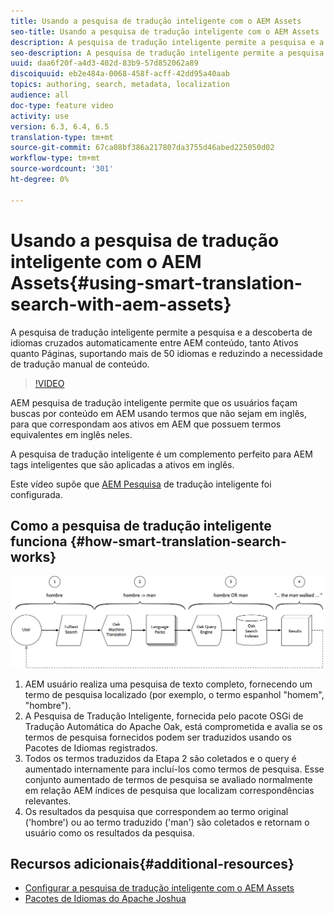 ```yaml
---
title: Usando a pesquisa de tradução inteligente com o AEM Assets
seo-title: Usando a pesquisa de tradução inteligente com o AEM Assets
description: A pesquisa de tradução inteligente permite a pesquisa e a descoberta de idiomas cruzados automaticamente entre AEM conteúdo, tanto Ativos quanto Páginas, suportando mais de 50 idiomas e reduzindo a necessidade de tradução manual de conteúdo.
seo-description: A pesquisa de tradução inteligente permite a pesquisa e a descoberta de idiomas cruzados automaticamente entre AEM conteúdo, tanto Ativos quanto Páginas, suportando mais de 50 idiomas e reduzindo a necessidade de tradução manual de conteúdo.
uuid: daa6f20f-a4d3-402d-83b9-57d852062a89
discoiquuid: eb2e484a-0068-458f-acff-42dd95a40aab
topics: authoring, search, metadata, localization
audience: all
doc-type: feature video
activity: use
version: 6.3, 6.4, 6.5
translation-type: tm+mt
source-git-commit: 67ca08bf386a217807da3755d46abed225050d02
workflow-type: tm+mt
source-wordcount: '301'
ht-degree: 0%

---
```



# Usando a pesquisa de tradução inteligente com o AEM Assets{#using-smart-translation-search-with-aem-assets}

A pesquisa de tradução inteligente permite a pesquisa e a descoberta de idiomas cruzados automaticamente entre AEM conteúdo, tanto Ativos quanto Páginas, suportando mais de 50 idiomas e reduzindo a necessidade de tradução manual de conteúdo.

>[!VIDEO](https://video.tv.adobe.com/v/21297/?quality=9&learn=on)

AEM pesquisa de tradução inteligente permite que os usuários façam buscas por conteúdo em AEM usando termos que não sejam em inglês, para que correspondam aos ativos em AEM que possuem termos equivalentes em inglês neles.

A pesquisa de tradução inteligente é um complemento perfeito para AEM tags inteligentes que são aplicadas a ativos em inglês.

Este vídeo supõe que [AEM Pesquisa](smart-translation-search-technical-video-setup.md) de tradução inteligente foi configurada.

## Como a pesquisa de tradução inteligente funciona {#how-smart-translation-search-works}

![Diagrama de Fluxo de Pesquisa de Tradução Inteligente](assets/smart-translation-search-flow.png)

1. AEM usuário realiza uma pesquisa de texto completo, fornecendo um termo de pesquisa localizado (por exemplo, o termo espanhol &quot;homem&quot;, &quot;hombre&quot;).
2. A Pesquisa de Tradução Inteligente, fornecida pelo pacote OSGi de Tradução Automática do Apache Oak, está comprometida e avalia se os termos de pesquisa fornecidos podem ser traduzidos usando os Pacotes de Idiomas registrados.
3. Todos os termos traduzidos da Etapa 2 são coletados e o query é aumentado internamente para incluí-los como termos de pesquisa. Esse conjunto aumentado de termos de pesquisa se avaliado normalmente em relação AEM índices de pesquisa que localizam correspondências relevantes.
4. Os resultados da pesquisa que correspondem ao termo original (&#39;hombre&#39;) ou ao termo traduzido (&#39;man&#39;) são coletados e retornam o usuário como os resultados da pesquisa.

## Recursos adicionais{#additional-resources}

* [Configurar a pesquisa de tradução inteligente com o AEM Assets](smart-translation-search-technical-video-setup.md)
* [Pacotes de Idiomas do Apache Joshua](https://cwiki.apache.org/confluence/display/JOSHUA/Language+Packs)